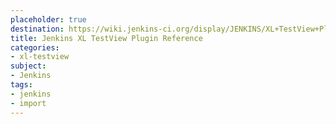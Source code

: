```yaml
---
placeholder: true
destination: https://wiki.jenkins-ci.org/display/JENKINS/XL+TestView+Plugin
title: Jenkins XL TestView Plugin Reference
categories:
- xl-testview
subject:
- Jenkins
tags:
- jenkins
- import
---
```

